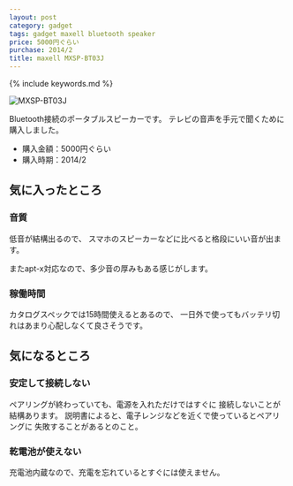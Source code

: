 ```yaml
---
layout: post
category: gadget
tags: gadget maxell bluetooth speaker
price: 5000円ぐらい
purchase: 2014/2
title: maxell MXSP-BT03J
---
```

{% include keywords.md %}

![MXSP-BT03J](http://www.maxell.co.jp/dbps_data/_material_/localhost/htdoc/consumer/sound/images/c_sound00525.png)

Bluetooth接続のポータブルスピーカーです。
テレビの音声を手元で聞くために購入しました。

* 購入金額：5000円ぐらい
* 購入時期：2014/2

## 気に入ったところ

### 音質

低音が結構出るので、
スマホのスピーカーなどに比べると格段にいい音が出ます。

またapt-x対応なので、多少音の厚みもある感じがします。

### 稼働時間

カタログスペックでは15時間使えるとあるので、
一日外で使ってもバッテリ切れはあまり心配しなくて良さそうです。

## 気になるところ

### 安定して接続しない

ペアリングが終わっていても、電源を入れただけではすぐに
接続しないことが結構あります。
説明書によると、電子レンジなどを近くで使っているとペアリングに
失敗することがあるとのこと。

### 乾電池が使えない

充電池内蔵なので、充電を忘れているとすぐには使えません。
